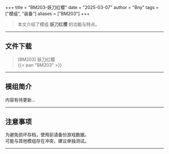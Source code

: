 +++
title = "BM203-妖刀红樱"
date = "2025-03-07"
author = "Bny"
tags = ["模组", "装备"]
aliases = ["BM203"]
+++

> 本文介绍了模组 **妖刀红樱** 的功能与特点。

---

## 文件下载

> [BM203] 妖刀红樱  
{{< pan "BM203" >}}  

---

## 模组简介

>  
内容有待更新...  

---

## 注意事项

>  
为避免损坏存档，使用前请备份游戏数据。  
可能与其他模组存在冲突，建议单独测试。  

---

